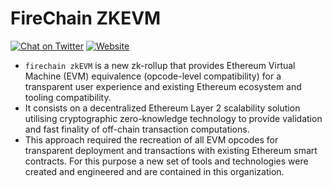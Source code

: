 # FireChain ZKEVM
[![Chat on Twitter][ico-twitter]][link-twitter]
[![Website][ico-website]][link-website]

</div>

[ico-twitter]: https://img.shields.io/twitter/url?label=FireChain&style=social&url=https%3A%2F%2Ftwitter.com%2Fthefirechain
[ico-website]: https://img.shields.io/static/v1?label=docs&message=FireChain&color=920000

[link-twitter]: https://twitter.com/thefirechain
[link-website]: https://docs.thefirechain.com


- `firechain zkEVM` is a new zk-rollup that provides Ethereum Virtual Machine (EVM) equivalence (opcode-level compatibility) for a transparent user experience and existing Ethereum ecosystem and tooling compatibility.
- It consists on a decentralized Ethereum Layer 2 scalability solution utilising cryptographic zero-knowledge technology to provide validation and fast finality of off-chain transaction computations.
- This approach required the recreation of all EVM opcodes for transparent deployment and transactions with existing Ethereum smart contracts. For this purpose a new set of tools and technologies were created and engineered and are contained in this organization.
